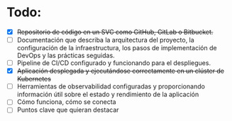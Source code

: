 # Todo:
- [x] ~~Repositorio de código en un SVC como GitHub, GitLab o Bitbucket.~~
- [ ] Documentación que describa la arquitectura del proyecto, la configuración de la infraestructura, los pasos de implementación de DevOps y las prácticas seguidas.
- [ ] Pipeline de CI/CD configurado y funcionando para el despliegues.
- [x] ~~Aplicación desplegada y ejecutándose correctamente en un clúster de Kubernetes~~
- [ ] Herramientas de observabilidad configuradas y proporcionando información útil sobre el estado y rendimiento de la aplicación
- [ ] Cómo funciona, cómo se conecta
- [ ] Puntos clave que quieran destacar